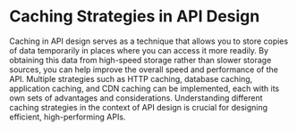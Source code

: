 # Caching Strategies in API Design

Caching in API design serves as a technique that allows you to store copies of data temporarily in places where you can access it more readily. By obtaining this data from high-speed storage rather than slower storage sources, you can help improve the overall speed and performance of the API. Multiple strategies such as HTTP caching, database caching, application caching, and CDN caching can be implemented, each with its own sets of advantages and considerations. Understanding different caching strategies in the context of API design is crucial for designing efficient, high-performing APIs.